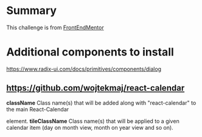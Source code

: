 # Summary
This challenge is from [FrontEndMentor](https://www.frontendmentor.io)

# Additional components to install
https://www.radix-ui.com/docs/primitives/components/dialog

## https://github.com/wojtekmaj/react-calendar
__className__ Class name(s) that will be added along with "react-calendar" to the main React-Calendar <div> element.
__tileClassName__ Class name(s) that will be applied to a given calendar item (day on month view, month on year view and so on).

